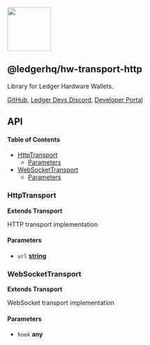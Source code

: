 <img src="https://user-images.githubusercontent.com/4631227/191834116-59cf590e-25cc-4956-ae5c-812ea464f324.png" height="100" />

## @ledgerhq/hw-transport-http

Library for Ledger Hardware Wallets.

[GitHub](https://github.com/LedgerHQ/ledgerjs/),
[Ledger Devs Discord](https://developers.ledger.com/discord-pro),
[Developer Portal](https://developers.ledger.com/)

## API

<!-- Generated by documentation.js. Update this documentation by updating the source code. -->

#### Table of Contents

-   [HttpTransport](#httptransport)
    -   [Parameters](#parameters)
-   [WebSocketTransport](#websockettransport)
    -   [Parameters](#parameters-1)

### HttpTransport

**Extends Transport**

HTTP transport implementation

#### Parameters

-   `url` **[string](https://developer.mozilla.org/docs/Web/JavaScript/Reference/Global_Objects/String)** 

### WebSocketTransport

**Extends Transport**

WebSocket transport implementation

#### Parameters

-   `hook` **any** 
